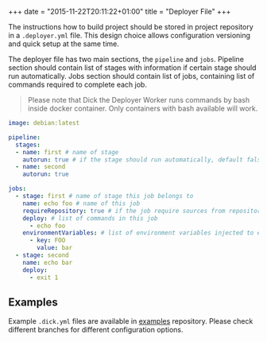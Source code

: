 +++
date = "2015-11-22T20:11:22+01:00"
title = "Deployer File"
+++

The instructions how to build project should be stored in project repository in a `.deployer.yml` file. This design choice
allows configuration versioning and quick setup at the same time.

The deployer file has two main sections, the `pipeline` and `jobs`.
Pipeline section should contain list of stages with information if certain stage should run automatically.
Jobs section should contain list of jobs, containing list of commands required to complete each job.

> Please note that Dick the Deployer Worker runs commands by bash inside docker container. Only containers with bash available will work.

```yml
image: debian:latest

pipeline:
  stages:
  - name: first # name of stage
    autorun: true # if the stage should run automatically, default false
  - name: second
    autorun: true

jobs: 
  - stage: first # name of stage this job belongs to
    name: echo foo # name of this job
    requireRepository: true # if the job require sources from repository, default false
    deploy: # list of commands in this job
      - echo foo
    environmentVariables: # list of environment variables injected to each command in this job
      - key: FOO
        value: bar
  - stage: second
    name: echo bar
    deploy:
      - exit 1
```

## Examples

Example `.dick.yml` files are available in [examples](https://github.com/dick-the-deployer/examples) repository. 
Please check different branches for different configuration options.
